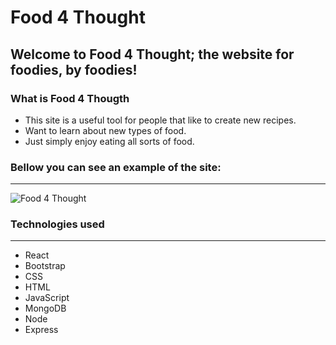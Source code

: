 # Food 4 Thought

## Welcome to Food 4 Thought; the website for foodies, by foodies!

### What is Food 4 Thougth


* This site is a useful tool for people that like to create new recipes.
* Want to learn about new types of food.
* Just simply enjoy eating all sorts of food.



### Bellow you can see an example of the site:
---
![Food 4 Thought](https://github.com/Dapr1nc3/Food-App/blob/workspace-luis/Frontend/src/assets/images/food4though-demo.gif)

### Technologies used
---
* React
* Bootstrap
* CSS
* HTML
* JavaScript
* MongoDB
* Node
* Express